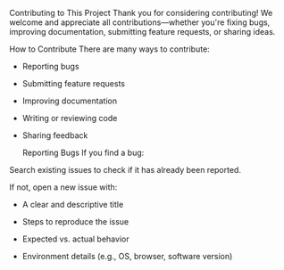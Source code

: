Contributing to This Project
Thank you for considering contributing! We welcome and appreciate all contributions—whether you're fixing bugs, improving documentation, submitting feature requests, or sharing ideas.

How to Contribute
There are many ways to contribute:

- Reporting bugs

- Submitting feature requests

- Improving documentation

- Writing or reviewing code

- Sharing feedback

  Reporting Bugs
If you find a bug:

Search existing issues to check if it has already been reported.

If not, open a new issue with:

  - A clear and descriptive title
  
  - Steps to reproduce the issue
  
  - Expected vs. actual behavior
  
  - Environment details (e.g., OS, browser, software version)
